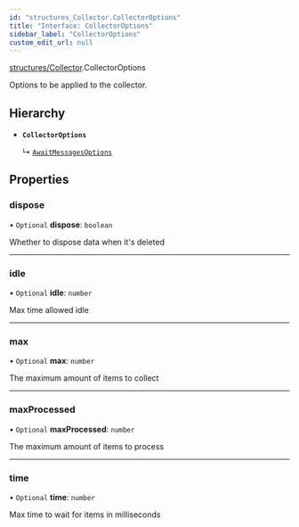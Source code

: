 ```yaml
---
id: "structures_Collector.CollectorOptions"
title: "Interface: CollectorOptions"
sidebar_label: "CollectorOptions"
custom_edit_url: null
---
```


[structures/Collector](/api/modules/structures_Collector.md).CollectorOptions

Options to be applied to the collector.

## Hierarchy

- **`CollectorOptions`**

  ↳ [`AwaitMessagesOptions`](/api/interfaces/structures_Collector.AwaitMessagesOptions.md)

## Properties

### dispose

• `Optional` **dispose**: `boolean`

Whether to dispose data when it's deleted

___

### idle

• `Optional` **idle**: `number`

Max time allowed idle

___

### max

• `Optional` **max**: `number`

The maximum amount of items to collect

___

### maxProcessed

• `Optional` **maxProcessed**: `number`

The maximum amount of items to process

___

### time

• `Optional` **time**: `number`

Max time to wait for items in milliseconds
